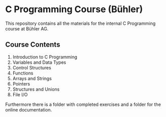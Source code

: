 # C Programming Course (Bühler)

This repository contains all the materials for the internal C Programming course at Bühler AG.

## Course Contents

1. Introduction to C Programming
2. Variables and Data Types
3. Control Structures
4. Functions
5. Arrays and Strings
6. Pointers
7. Structures and Unions
8. File I/O

Furthermore there is a folder with completed exercises and a folder for the online documentation.
